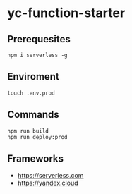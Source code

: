 # yc-function-starter

## Prerequesites

```
npm i serverless -g
```

## Enviroment

```
touch .env.prod
```

## Commands

```
npm run build
npm run deploy:prod
```

## Frameworks

- https://serverless.com
- https://yandex.cloud
